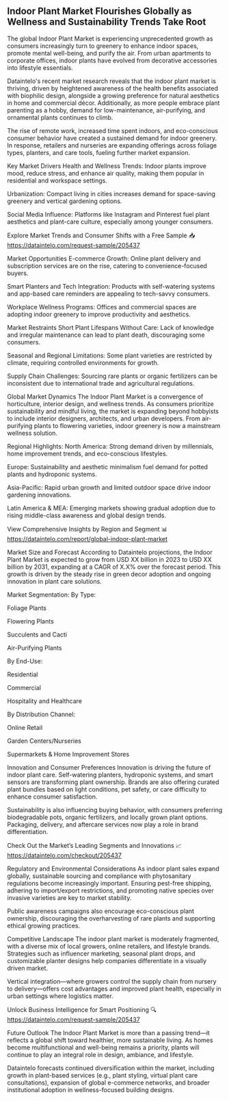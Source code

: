 ## Indoor Plant Market Flourishes Globally as Wellness and Sustainability Trends Take Root

The global Indoor Plant Market is experiencing unprecedented growth as consumers increasingly turn to greenery to enhance indoor spaces, promote mental well-being, and purify the air. From urban apartments to corporate offices, indoor plants have evolved from decorative accessories into lifestyle essentials.

Dataintelo's recent market research reveals that the indoor plant market is thriving, driven by heightened awareness of the health benefits associated with biophilic design, alongside a growing preference for natural aesthetics in home and commercial décor. Additionally, as more people embrace plant parenting as a hobby, demand for low-maintenance, air-purifying, and ornamental plants continues to climb.

The rise of remote work, increased time spent indoors, and eco-conscious consumer behavior have created a sustained demand for indoor greenery. In response, retailers and nurseries are expanding offerings across foliage types, planters, and care tools, fueling further market expansion.

Key Market Drivers
Health and Wellness Trends: Indoor plants improve mood, reduce stress, and enhance air quality, making them popular in residential and workspace settings.

Urbanization: Compact living in cities increases demand for space-saving greenery and vertical gardening options.

Social Media Influence: Platforms like Instagram and Pinterest fuel plant aesthetics and plant-care culture, especially among younger consumers.

Explore Market Trends and Consumer Shifts with a Free Sample
📥 https://dataintelo.com/request-sample/205437

Market Opportunities
E-commerce Growth: Online plant delivery and subscription services are on the rise, catering to convenience-focused buyers.

Smart Planters and Tech Integration: Products with self-watering systems and app-based care reminders are appealing to tech-savvy consumers.

Workplace Wellness Programs: Offices and commercial spaces are adopting indoor greenery to improve productivity and aesthetics.

Market Restraints
Short Plant Lifespans Without Care: Lack of knowledge and irregular maintenance can lead to plant death, discouraging some consumers.

Seasonal and Regional Limitations: Some plant varieties are restricted by climate, requiring controlled environments for growth.

Supply Chain Challenges: Sourcing rare plants or organic fertilizers can be inconsistent due to international trade and agricultural regulations.

Global Market Dynamics
The Indoor Plant Market is a convergence of horticulture, interior design, and wellness trends. As consumers prioritize sustainability and mindful living, the market is expanding beyond hobbyists to include interior designers, architects, and urban developers. From air-purifying plants to flowering varieties, indoor greenery is now a mainstream wellness solution.

Regional Highlights:
North America: Strong demand driven by millennials, home improvement trends, and eco-conscious lifestyles.

Europe: Sustainability and aesthetic minimalism fuel demand for potted plants and hydroponic systems.

Asia-Pacific: Rapid urban growth and limited outdoor space drive indoor gardening innovations.

Latin America & MEA: Emerging markets showing gradual adoption due to rising middle-class awareness and global design trends.

View Comprehensive Insights by Region and Segment
📊 https://dataintelo.com/report/global-indoor-plant-market

Market Size and Forecast
According to Dataintelo projections, the Indoor Plant Market is expected to grow from USD XX billion in 2023 to USD XX billion by 2031, expanding at a CAGR of X.X% over the forecast period. This growth is driven by the steady rise in green decor adoption and ongoing innovation in plant care solutions.

Market Segmentation:
By Type:

Foliage Plants

Flowering Plants

Succulents and Cacti

Air-Purifying Plants

By End-Use:

Residential

Commercial

Hospitality and Healthcare

By Distribution Channel:

Online Retail

Garden Centers/Nurseries

Supermarkets & Home Improvement Stores

Innovation and Consumer Preferences
Innovation is driving the future of indoor plant care. Self-watering planters, hydroponic systems, and smart sensors are transforming plant ownership. Brands are also offering curated plant bundles based on light conditions, pet safety, or care difficulty to enhance consumer satisfaction.

Sustainability is also influencing buying behavior, with consumers preferring biodegradable pots, organic fertilizers, and locally grown plant options. Packaging, delivery, and aftercare services now play a role in brand differentiation.

Check Out the Market’s Leading Segments and Innovations
📈 https://dataintelo.com/checkout/205437

Regulatory and Environmental Considerations
As indoor plant sales expand globally, sustainable sourcing and compliance with phytosanitary regulations become increasingly important. Ensuring pest-free shipping, adhering to import/export restrictions, and promoting native species over invasive varieties are key to market stability.

Public awareness campaigns also encourage eco-conscious plant ownership, discouraging the overharvesting of rare plants and supporting ethical growing practices.

Competitive Landscape
The indoor plant market is moderately fragmented, with a diverse mix of local growers, online retailers, and lifestyle brands. Strategies such as influencer marketing, seasonal plant drops, and customizable planter designs help companies differentiate in a visually driven market.

Vertical integration—where growers control the supply chain from nursery to delivery—offers cost advantages and improved plant health, especially in urban settings where logistics matter.

Unlock Business Intelligence for Smart Positioning
🔍 https://dataintelo.com/request-sample/205437

Future Outlook
The Indoor Plant Market is more than a passing trend—it reflects a global shift toward healthier, more sustainable living. As homes become multifunctional and well-being remains a priority, plants will continue to play an integral role in design, ambiance, and lifestyle.

Dataintelo forecasts continued diversification within the market, including growth in plant-based services (e.g., plant styling, virtual plant care consultations), expansion of global e-commerce networks, and broader institutional adoption in wellness-focused building designs.

